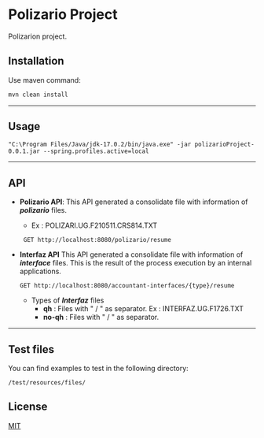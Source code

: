 # Polizario Project

Polizarion project.

## Installation

Use maven command:

```bash
mvn clean install
```
***
## Usage

```shell
"C:\Program Files/Java/jdk-17.0.2/bin/java.exe" -jar polizarioProject-0.0.1.jar --spring.profiles.active=local
```
***
## API
* **Polizario API**: This API generated a consolidate file with information of ***polizario*** files.
  * Ex : POLIZARI.UG.F210511.CRS814.TXT
  ```
   GET http://localhost:8080/polizario/resume
    ```

* **Interfaz API**
This API generated a consolidate file with information of ***interface*** files. This is the result of the process execution by an internal applications.
    ```
    GET http://localhost:8080/accountant-interfaces/{type}/resume
    ```
  * Types of ***Interfaz*** files
    * **qh** : Files with " / " as separator.  Ex : INTERFAZ.UG.F1726.TXT
    * **no-qh** :  Files with " / " as separator.  

***
## Test files
 You can find examples to test in the following directory:
 ```dir
 /test/resources/files/
 ```


## License
[MIT](https://choosealicense.com/licenses/mit/)